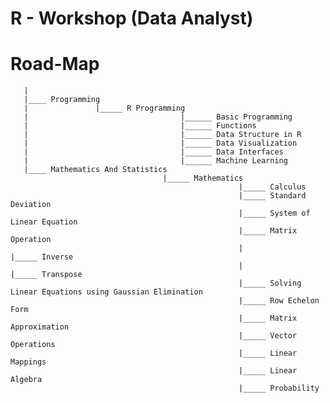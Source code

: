 # R - Workshop (Data Analyst)

# Road-Map
       |
       |____ Programming
       |               |_____ R Programming
       |                                  |______ Basic Programming 
       |                                  |______ Functions
       |                                  |______ Data Structure in R
       |                                  |______ Data Visualization
       |                                  |______ Data Interfaces
       |                                  |______ Machine Learning
       |____ Mathematics And Statistics
                                      |_____ Mathematics
                                                       |_____ Calculus
                                                       |_____ Standard Deviation
                                                       |_____ System of Linear Equation
                                                       |_____ Matrix Operation
                                                       |                     |_____ Inverse
                                                       |                     |_____ Transpose
                                                       |_____ Solving Linear Equations using Gaussian Elimination
                                                       |_____ Row Echelon Form
                                                       |_____ Matrix Approximation
                                                       |_____ Vector Operations
                                                       |_____ Linear Mappings
                                                       |_____ Linear Algebra
                                                       |_____ Probability
                                    



    
    
    






    
    
    
